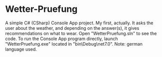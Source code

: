 # Wetter-Pruefung
A simple C# (CSharp) Console App project. My first, actually. It asks the user about the weather, and depending on the answer(s), it gives recommendations on what to wear. Open "WetterPruefung.sln" to see the code. To run the Console App program directly, launch "WetterPruefung.exe" located in "bin\Debug\net7.0". Note: german language used. 
